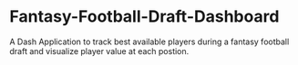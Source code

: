 # Fantasy-Football-Draft-Dashboard
A Dash Application to track best available players during a fantasy football draft and visualize player value at each postion.
